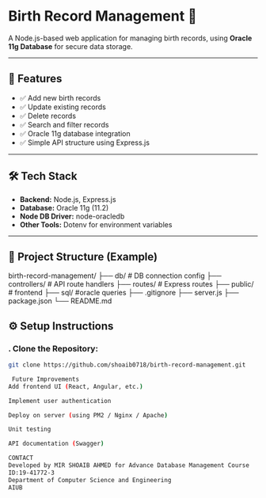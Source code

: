 # Birth Record Management 📝

A Node.js-based web application for managing birth records, using **Oracle 11g Database** for secure data storage.

---

## 🚀 Features

- ✅ Add new birth records
- ✅ Update existing records
- ✅ Delete records
- ✅ Search and filter records
- ✅ Oracle 11g database integration
- ✅ Simple API structure using Express.js

---

## 🛠️ Tech Stack

- **Backend:** Node.js, Express.js
- **Database:** Oracle 11g (11.2)
- **Node DB Driver:** node-oracledb
- **Other Tools:** Dotenv for environment variables

---

## 📂 Project Structure (Example)

birth-record-management/
├── db/ # DB connection config
├── controllers/ # API route handlers
├── routes/ # Express routes
├── public/ # frontend
├── sql/ #oracle queries
├── .gitignore
├── server.js
├── package.json
└── README.md

## ⚙️ Setup Instructions

### . Clone the Repository:

```bash
git clone https://github.com/shoaib0718/birth-record-management.git

 Future Improvements
Add frontend UI (React, Angular, etc.)

Implement user authentication

Deploy on server (using PM2 / Nginx / Apache)

Unit testing

API documentation (Swagger)

CONTACT
Developed by MIR SHOAIB AHMED for Advance Database Management Course
ID:19-41772-3
Department of Computer Science and Engineering
AIUB
